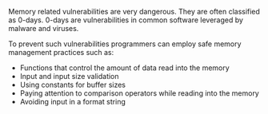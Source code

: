 Memory related vulnerabilities are very dangerous. They are often classified as 0-days. 0-days are vulnerabilities in common software leveraged by malware and viruses.

To prevent such vulnerabilities programmers can employ safe memory management practices such as:
- Functions that control the amount of data read into the memory
- Input and input size validation
- Using constants for buffer sizes
- Paying attention to comparison operators while reading into the memory
- Avoiding input in a format string
